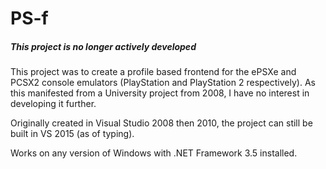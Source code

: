 # PS-f
##### This project is no longer actively developed

This project was to create a profile based frontend for the ePSXe and PCSX2 console emulators (PlayStation and PlayStation 2 respectively). As this manifested from a University project from 2008, I have no interest in developing it further.

Originally created in Visual Studio 2008 then 2010, the project can still be built in VS 2015 (as of typing).

Works on any version of Windows with .NET Framework 3.5 installed.
